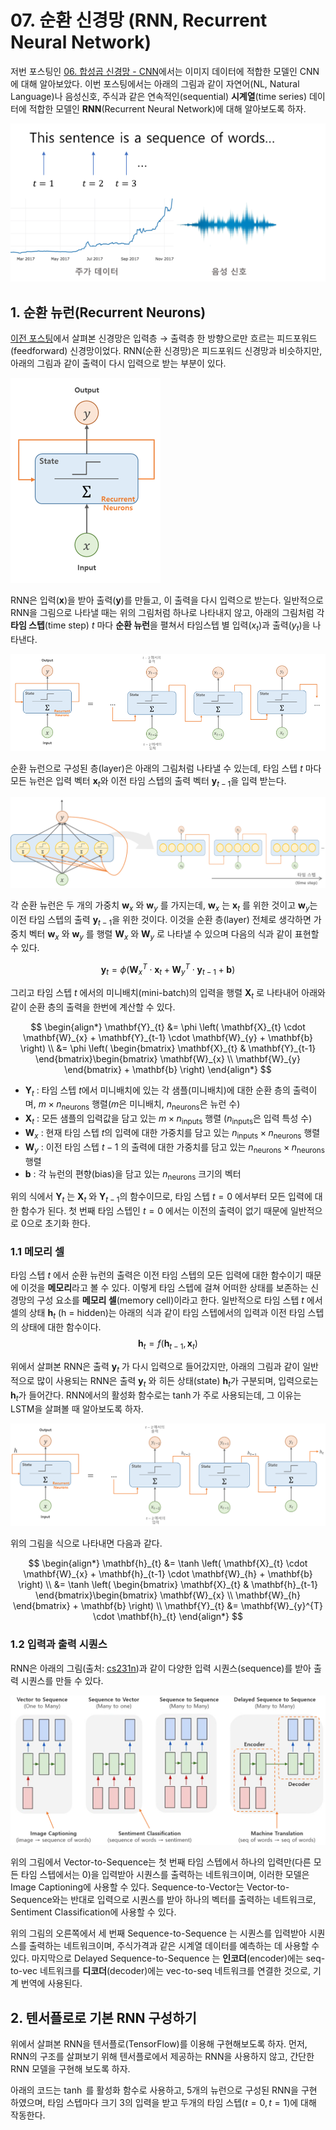 # 07. 순환 신경망 (RNN, Recurrent Neural Network)



저번 포스팅인 [06. 합성곱 신경망 - CNN](http://excelsior-cjh.tistory.com/180)에서는 이미지 데이터에 적합한 모델인 CNN에 대해 알아보았다. 이번 포스팅에서는 아래의 그림과 같이 자연어(NL, Natural Language)나 음성신호, 주식과 같은 연속적인(sequential) **시계열**(time series) 데이터에 적합한 모델인 **RNN**(Recurrent Neural Network)에 대해 알아보도록 하자.

![](./images/sequence_data.png)



## 1. 순환 뉴런(Recurrent Neurons)

[이전 포스팅](http://excelsior-cjh.tistory.com/category/DeepLearning/%EA%B0%9C%EB%85%90)에서 살펴본 신경망은 입력층 → 출력층 한 방향으로만 흐르는 피드포워드(feedforward) 신경망이었다.  RNN(순환 신경망)은 피드포워드 신경망과 비슷하지만, 아래의 그림과 같이 출력이 다시 입력으로 받는 부분이 있다. 

![](./images/rnn01.png)

 

RNN은 입력($\mathbf{x}$)을 받아 출력($\mathbf{y}$)를 만들고, 이 출력을 다시 입력으로 받는다.  일반적으로 RNN을 그림으로 나타낼 때는 위의 그림처럼 하나로 나타내지 않고, 아래의 그림처럼 각 **타임 스텝**(time step) $t$ 마다 **순환 뉴런**을 펼쳐서 타임스텝 별 입력($x_t$)과 출력($y_t$)을 나타낸다. 



![](./images/rnn02.png)



순환 뉴런으로 구성된 층(layer)은 아래의 그림처럼 나타낼 수 있는데, 타임 스텝 $t$ 마다 모든 뉴런은 입력 벡터 $\mathbf{x}_t$와 이전 타임 스텝의 출력 벡터 $\mathbf{y}_{t-1}$을 입력 받는다.



![](./images/rnn03.png)



각 순환 뉴런은 두 개의 가중치 $\mathbf{w}_{x}$ 와 $\mathbf{w}_{y}$ 를 가지는데, $\mathbf{w}_{x}$ 는 $\mathbf{x}_{t}$ 를 위한 것이고 $\mathbf{w}_{y}$는  이전 타임 스텝의 출력 $\mathbf{y}_{t-1}$을 위한 것이다. 이것을 순환 층(layer) 전체로 생각하면 가중치 벡터 $\mathbf{w}_{x}$ 와 $\mathbf{w}_{y}$ 를 행렬 $\mathbf{W}_{x}$ 와 $\mathbf{W}_{y}$ 로 나타낼 수 있으며 다음의 식과 같이 표현할 수 있다.

 

$$
\mathbf{y}_{t} = \phi \left( \mathbf{W}_{x}^{T}\cdot\mathbf{x}_{t} + \mathbf{W}_{y}^{T} \cdot\mathbf{y}_{t-1} + \mathbf{b} \right)
$$



그리고 타임 스텝 $t$ 에서의 미니배치(mini-batch)의 입력을 행렬 $\mathbf{X}_{t}$ 로 나타내어 아래와 같이 순환 층의 출력을 한번에 계산할 수 있다.



$$
\begin{align*}
\mathbf{Y}_{t} &= \phi \left( \mathbf{X}_{t} \cdot \mathbf{W}_{x} + \mathbf{Y}_{t-1} \cdot \mathbf{W}_{y} + \mathbf{b} \right) \\ &= \phi \left( \begin{bmatrix} \mathbf{X}_{t} & \mathbf{Y}_{t-1} \end{bmatrix}\begin{bmatrix} \mathbf{W}_{x} \\ \mathbf{W}_{y} \end{bmatrix} + \mathbf{b} \right)
\end{align*}
$$




- $\mathbf{Y}_{t}$ : 타임 스텝 $t$에서 미니배치에 있는 각 샘플(미니배치)에 대한 순환 층의 출력이며, $m \times n_{\text{neurons}}$ 행렬($m$은 미니배치, $n_{\text{neurons}}$은 뉴런 수)
- $\mathbf{X}_{t}$ : 모든 샘플의 입력값을 담고 있는 $m \times n_{\text{inputs}}$ 행렬 ($n_{\text{inputs}}$은 입력 특성 수)
- $\mathbf{W}_{x}$ : 현재 타임 스텝 $t$의 입력에 대한 가중치를 담고 있는 $n_{\text{inputs}} \times n_{\text{neurons}}$ 행렬
- $\mathbf{W}_{y}$  : 이전 타임 스텝 $t-1$ 의 출력에 대한 가중치를 담고 있는 $n_{\text{neurons}} \times n_{\text{neurons}}$  행렬
- $\mathbf{b}$ : 각 뉴런의 편향(bias)을 담고 있는 $n_{\text{neurons}}$ 크기의 벡터



위의 식에서 $\mathbf{Y}_{t}$ 는 $\mathbf{X}_t$ 와 $\mathbf{Y}_{t-1}$의 함수이므로, 타임 스텝 $t=0$ 에서부터 모든 입력에 대한 함수가 된다. 첫 번째 타임 스텝인 $t=0$ 에서는 이전의 출력이 없기 때문에 일반적으로 $0$으로 초기화 한다.



### 1.1 메모리 셀

타임 스텝 $t$ 에서 순환 뉴런의 출력은 이전 타임 스텝의 모든 입력에 대한 함수이기 때문에 이것을 **메모리**라고 볼 수 있다. 이렇게 타임 스텝에 걸쳐 어떠한 상태를 보존하는 신경망의 구성 요소를 **메모리 셀**(memory cell)이라고 한다. 일반적으로 타임 스텝 $t$ 에서 셀의 상태 $\mathbf{h}_{t}$ (h = hidden)는 아래의 식과 같이 타임 스텝에서의 입력과 이전 타임 스텝의 상태에 대한 함수이다.  
$$
\mathbf{h}_{t} = f \left( \mathbf{h}_{t-1}, \mathbf{x}_{t} \right)
$$


위에서 살펴본 RNN은 출력 $\mathbf{y}_{t}$ 가 다시 입력으로 들어갔지만, 아래의 그림과 같이 일반적으로 많이 사용되는 RNN은 출력 $\mathbf{y}_{t}$ 와 히든 상태(state) $\mathbf{h}_{t}$가 구분되며, 입력으로는 $\mathbf{h}_{t}$가 들어간다. RNN에서의 활성화 함수로는 $\tanh$가 주로 사용되는데, 그 이유는 LSTM을 살펴볼 때 알아보도록 하자.



![rnn](./images/rnn04.png)



위의 그림을 식으로 나타내면 다음과 같다.


$$
\begin{align*}
\mathbf{h}_{t} &= \tanh \left( \mathbf{X}_{t} \cdot \mathbf{W}_{x} + \mathbf{h}_{t-1} \cdot \mathbf{W}_{h} + \mathbf{b} \right) \\ &= \tanh \left( \begin{bmatrix} \mathbf{X}_{t} & \mathbf{h}_{t-1} \end{bmatrix}\begin{bmatrix} \mathbf{W}_{x} \\ \mathbf{W}_{h} \end{bmatrix} + \mathbf{b} \right) \\ \mathbf{Y}_{t} &= \mathbf{W}_{y}^{T} \cdot \mathbf{h}_{t}
\end{align*}
$$



### 1.2 입력과 출력 시퀀스

RNN은 아래의 그림(출처: [cs231n](http://cs231n.stanford.edu/2017/syllabus.html))과 같이 다양한 입력 시퀀스(sequence)를 받아 출력 시퀀스를 만들 수 있다. 



![rnn](./images/rnn05.png)



위의 그림에서 Vector-to-Sequence는 첫 번째 타임 스텝에서 하나의 입력만(다른 모든 타임 스텝에서는 0)을 입력받아 시퀀스를 출력하는 네트워크이며, 이러한 모델은 Image Captioning에 사용할 수 있다. Sequence-to-Vector는 Vector-to-Sequence와는 반대로 입력으로 시퀀스를 받아 하나의 벡터를 출력하는 네트워크로, Sentiment Classification에 사용할 수 있다.  

위의 그림의 오른쪽에서 세 번째 Sequence-to-Sequence 는 시퀀스를 입력받아 시퀀스를 출력하는 네트워크이며, 주식가격과 같은 시계열 데이터를 예측하는 데 사용할 수 있다.  마지막으로 Delayed Sequence-to-Sequence 는 **인코더**(encoder)에는 seq-to-vec 네트워크를 **디코더**(decoder)에는 vec-to-seq 네트워크를 연결한 것으로, 기계 번역에 사용된다.



## 2. 텐서플로로 기본 RNN 구성하기

위에서 살펴본 RNN을 텐서플로(TensorFlow)를 이용해 구현해보도록 하자. 먼저, RNN의 구조를 살펴보기 위해 텐서플로에서 제공하는 RNN을 사용하지 않고, 간단한 RNN 모델을 구현해 보도록 하자.

아래의 코드는 $\tanh$ 를 활성화 함수로 사용하고, 5개의 뉴런으로 구성된 RNN을 구현 하였으며, 타임 스텝마다 크기 3의 입력을 받고 두개의 타임 스텝($t=0, t=1$)에 대해 작동한다. 